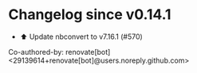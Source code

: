 # Changelog since v0.14.1
- ⬆️ Update nbconvert to v7.16.1 (#570)

Co-authored-by: renovate[bot] <29139614+renovate[bot]@users.noreply.github.com> 
